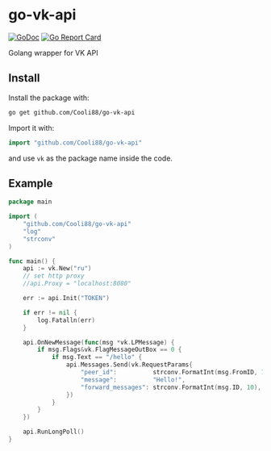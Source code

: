 # go-vk-api
[![GoDoc](https://godoc.org/github.com/urShadow/go-vk-api?status.svg)](https://godoc.org/github.com/urShadow/go-vk-api)
[![Go Report Card](https://goreportcard.com/badge/github.com/urShadow/go-vk-api)](https://goreportcard.com/report/github.com/urShadow/go-vk-api)

Golang wrapper for VK API

## Install

Install the package with:

```bash
go get github.com/Cooli88/go-vk-api
```

Import it with:

```go
import "github.com/Cooli88/go-vk-api"
```

and use `vk` as the package name inside the code.

## Example

```go
package main

import (
	"github.com/Cooli88/go-vk-api"
	"log"
	"strconv"
)

func main() {
	api := vk.New("ru")
	// set http proxy
	//api.Proxy = "localhost:8080"

	err := api.Init("TOKEN")

	if err != nil {
		log.Fatalln(err)
	}

	api.OnNewMessage(func(msg *vk.LPMessage) {
		if msg.Flags&vk.FlagMessageOutBox == 0 {
			if msg.Text == "/hello" {
				api.Messages.Send(vk.RequestParams{
					"peer_id":          strconv.FormatInt(msg.FromID, 10),
					"message":          "Hello!",
					"forward_messages": strconv.FormatInt(msg.ID, 10),
				})
			}
		}
	})

	api.RunLongPoll()
}
```
